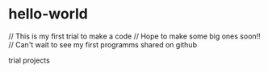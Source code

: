 # hello-world
// This is my first trial to make a code
// Hope to make some big ones soon!!
// Can't wait to see my first programms shared on github


trial projects
